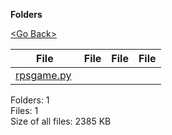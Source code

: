 **Folders**

[&lt;Go Back&gt;](../right.html)

  

<table><thead><tr class="header"><th><strong>File</strong></th><th><strong>File</strong></th><th><strong>File</strong></th><th><strong>File</strong></th></tr></thead><tbody><tr class="odd"><td><a href="rpsgame.py">rpsgame.py</a> </td><td></td><td></td><td></td></tr></tbody></table>

Folders: 1  
Files: 1  
Size of all files: 2385 KB
